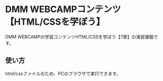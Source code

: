 # DMM WEBCAMPコンテンツ【HTML/CSSを学ぼう】
DMM WEBCAMPの学習コンテンツHTML/CSSを学ぼう【7章】の演習課題です。
## 使い方
html/cssファイルのため、PCのブラウザで実行できます。